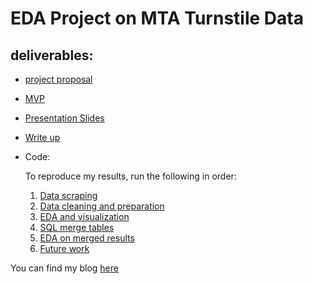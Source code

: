 # EDA Project on MTA Turnstile Data

## deliverables:
- [project proposal](project_proposal.md)

- [MVP](MVP.md)

- [Presentation Slides](MTA_EDA_presentation.pdf)

- [Write up](https://github.com/crystal-ctrl/EDA_MTA_Turnstile/blob/d07e63ecac9da8e0aee537d158488024d6ddfb66/Write%20Up.md)

- Code: 
  
  To reproduce my results, run the following in order:

   1. [Data scraping](1_data_scraper.ipynb)
   2. [Data cleaning and preparation](2_data_cleaning_n_prep.ipynb)
   3. [EDA and visualization](3_EDA_data_vis.ipynb)
   4. [SQL merge tables](4_mta_merged.sql)
   5. [EDA on merged results](5_merge_ADA_Analysis.ipynb)
   6. [Future work](6_Future_work.ipynb)


You can find my blog [here](https://crystalhuang-ds.medium.com/mta-traffic-analysis-for-station-accessibility-upgrade-28744b8e6586)
